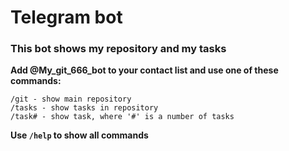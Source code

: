# Telegram bot
### This bot shows my repository and my tasks
**Add @My_git_666_bot to your contact list and use one of these commands:**  
```
/git - show main repository
/tasks - show tasks in repository
/task# - show task, where '#' is a number of tasks
```
**Use ```/help``` to show all commands**